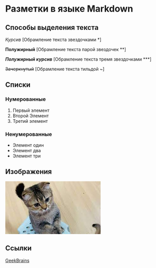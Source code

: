 # Разметки в языке Markdown

## Способы выделения текста

*Курсив* [Обрамление текста звездочками *]

**Полужирный** [Обрамление текста парой звездочек **]

***Полужирный курсив*** [Обрамление текста тремя звездочками ***]

~~Зачеркнутый~~ [Обрамление текста тильдой ~]

## Списки

### Нумерованные
1. Первый элемент
2. Второй Элемент
3. Третий элемент

### Ненумерованные
* Элемент один
* Элемент два
* Элемент три

## Изображения
![alt text for image](2.jpeg)

## Ссылки

[GeekBrains](http://gb.ru/)